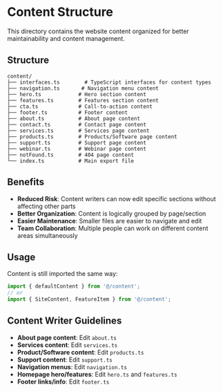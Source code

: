 # Content Structure

This directory contains the website content organized for better maintainability and content management.

## Structure

```
content/
├── interfaces.ts        # TypeScript interfaces for content types
├── navigation.ts       # Navigation menu content
├── hero.ts            # Hero section content
├── features.ts        # Features section content
├── cta.ts             # Call-to-action content
├── footer.ts          # Footer content
├── about.ts           # About page content
├── contact.ts         # Contact page content
├── services.ts        # Services page content
├── products.ts        # Products/Software page content
├── support.ts         # Support page content
├── webinar.ts         # Webinar page content
├── notFound.ts        # 404 page content
└── index.ts           # Main export file
```

## Benefits

- **Reduced Risk**: Content writers can now edit specific sections without affecting other parts
- **Better Organization**: Content is logically grouped by page/section
- **Easier Maintenance**: Smaller files are easier to navigate and edit
- **Team Collaboration**: Multiple people can work on different content areas simultaneously

## Usage

Content is still imported the same way:

```typescript
import { defaultContent } from '@/content';
// or
import { SiteContent, FeatureItem } from '@/content';
```

## Content Writer Guidelines

- **About page content**: Edit `about.ts`
- **Services content**: Edit `services.ts`
- **Product/Software content**: Edit `products.ts`
- **Support content**: Edit `support.ts`
- **Navigation menus**: Edit `navigation.ts`
- **Homepage hero/features**: Edit `hero.ts` and `features.ts`
- **Footer links/info**: Edit `footer.ts`